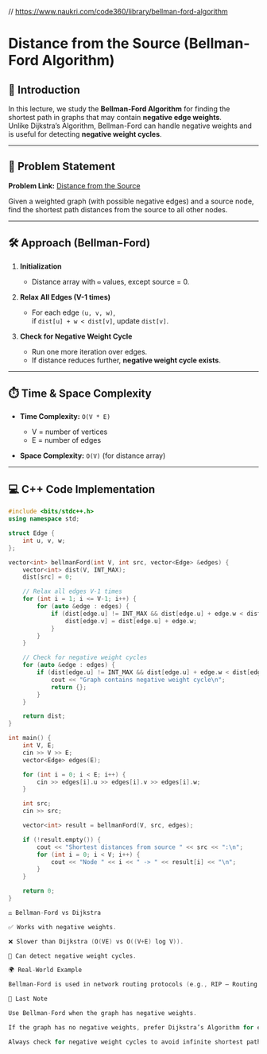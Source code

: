 // https://www.naukri.com/code360/library/bellman-ford-algorithm
# Distance from the Source (Bellman-Ford Algorithm)

## 📌 Introduction
In this lecture, we study the **Bellman-Ford Algorithm** for finding the shortest path in graphs that may contain **negative edge weights**.  
Unlike Dijkstra’s Algorithm, Bellman-Ford can handle negative weights and is useful for detecting **negative weight cycles**.

---

## 🎯 Problem Statement
**Problem Link:** [Distance from the Source](https://www.geeksforgeeks.org/problem...)  

Given a weighted graph (with possible negative edges) and a source node, find the shortest path distances from the source to all other nodes.

---

## 🛠️ Approach (Bellman-Ford)

1. **Initialization**  
   - Distance array with `∞` values, except source = 0.

2. **Relax All Edges (V-1 times)**  
   - For each edge `(u, v, w)`,  
     if `dist[u] + w < dist[v]`, update `dist[v]`.

3. **Check for Negative Weight Cycle**  
   - Run one more iteration over edges.  
   - If distance reduces further, **negative weight cycle exists**.

---

## ⏱️ Time & Space Complexity
- **Time Complexity:** `O(V * E)`  
  - V = number of vertices  
  - E = number of edges  

- **Space Complexity:** `O(V)` (for distance array)

---

## 💻 C++ Code Implementation

```cpp
#include <bits/stdc++.h>
using namespace std;

struct Edge {
    int u, v, w;
};

vector<int> bellmanFord(int V, int src, vector<Edge> &edges) {
    vector<int> dist(V, INT_MAX);
    dist[src] = 0;

    // Relax all edges V-1 times
    for (int i = 1; i <= V-1; i++) {
        for (auto &edge : edges) {
            if (dist[edge.u] != INT_MAX && dist[edge.u] + edge.w < dist[edge.v]) {
                dist[edge.v] = dist[edge.u] + edge.w;
            }
        }
    }

    // Check for negative weight cycles
    for (auto &edge : edges) {
        if (dist[edge.u] != INT_MAX && dist[edge.u] + edge.w < dist[edge.v]) {
            cout << "Graph contains negative weight cycle\n";
            return {};
        }
    }

    return dist;
}

int main() {
    int V, E;
    cin >> V >> E;
    vector<Edge> edges(E);

    for (int i = 0; i < E; i++) {
        cin >> edges[i].u >> edges[i].v >> edges[i].w;
    }

    int src;
    cin >> src;

    vector<int> result = bellmanFord(V, src, edges);

    if (!result.empty()) {
        cout << "Shortest distances from source " << src << ":\n";
        for (int i = 0; i < V; i++) {
            cout << "Node " << i << " -> " << result[i] << "\n";
        }
    }

    return 0;
}

⚖️ Bellman-Ford vs Dijkstra

✅ Works with negative weights.

❌ Slower than Dijkstra (O(VE) vs O((V+E) log V)).

🚨 Can detect negative weight cycles.

🌍 Real-World Example

Bellman-Ford is used in network routing protocols (e.g., RIP – Routing Information Protocol), where negative weights can model delays or penalties.

📝 Last Note

Use Bellman-Ford when the graph has negative weights.

If the graph has no negative weights, prefer Dijkstra’s Algorithm for efficiency.

Always check for negative weight cycles to avoid infinite shortest paths.